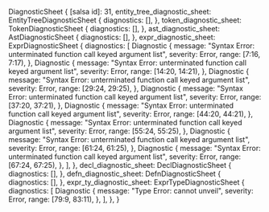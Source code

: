 DiagnosticSheet {
    [salsa id]: 31,
    entity_tree_diagnostic_sheet: EntityTreeDiagnosticSheet {
        diagnostics: [],
    },
    token_diagnostic_sheet: TokenDiagnosticSheet {
        diagnostics: [],
    },
    ast_diagnostic_sheet: AstDiagnosticSheet {
        diagnostics: [],
    },
    expr_diagnostic_sheet: ExprDiagnosticSheet {
        diagnostics: [
            Diagnostic {
                message: "Syntax Error: unterminated function call keyed argument list",
                severity: Error,
                range: [7:16, 7:17),
            },
            Diagnostic {
                message: "Syntax Error: unterminated function call keyed argument list",
                severity: Error,
                range: [14:20, 14:21),
            },
            Diagnostic {
                message: "Syntax Error: unterminated function call keyed argument list",
                severity: Error,
                range: [29:24, 29:25),
            },
            Diagnostic {
                message: "Syntax Error: unterminated function call keyed argument list",
                severity: Error,
                range: [37:20, 37:21),
            },
            Diagnostic {
                message: "Syntax Error: unterminated function call keyed argument list",
                severity: Error,
                range: [44:20, 44:21),
            },
            Diagnostic {
                message: "Syntax Error: unterminated function call keyed argument list",
                severity: Error,
                range: [55:24, 55:25),
            },
            Diagnostic {
                message: "Syntax Error: unterminated function call keyed argument list",
                severity: Error,
                range: [61:24, 61:25),
            },
            Diagnostic {
                message: "Syntax Error: unterminated function call keyed argument list",
                severity: Error,
                range: [67:24, 67:25),
            },
        ],
    },
    decl_diagnostic_sheet: DeclDiagnosticSheet {
        diagnostics: [],
    },
    defn_diagnostic_sheet: DefnDiagnosticSheet {
        diagnostics: [],
    },
    expr_ty_diagnostic_sheet: ExprTypeDiagnosticSheet {
        diagnostics: [
            Diagnostic {
                message: "Type Error: cannot unveil",
                severity: Error,
                range: [79:9, 83:11),
            },
        ],
    },
}
